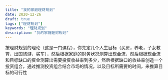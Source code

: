 ```yaml
---
title: "我的家庭理财规划"
date: 2020-12-26
draft: true
tags: ["理财规划"]
keywords: "理财规划"
description: "我的家庭理财规划"
---
```


按理财规划的理论（这是一门课程），你先定几个人生目标（买房，养老，子女教育，出国旅游，买车），然后根据家庭的财务状况测算出现金流，然后根据现金流和目标缺口的资金测算出需要投资收益率到多少，然后根据缺口的收益率创造一个投资组合，通过推测投资组合结合市场的情况，以及目标所需要的时间，来推算目标的可行性
